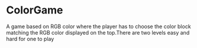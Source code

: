 # ColorGame
A game based on RGB color where the player has to choose the color block matching the RGB color displayed on the top.There are two levels easy and hard for one to play
